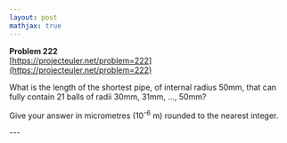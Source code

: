 ```yaml
---
layout: post
mathjax: true
---
```

**Problem 222**  
[https://projecteuler.net/problem=222](https://projecteuler.net/problem=222)

<p>What is the length of the shortest pipe, of internal radius 50mm, that can fully contain 21 balls of radii 30mm, 31mm, ..., 50mm?</p>

<p>Give your answer in micrometres (10<sup>-6</sup> m) rounded to the nearest integer.</p>
---
